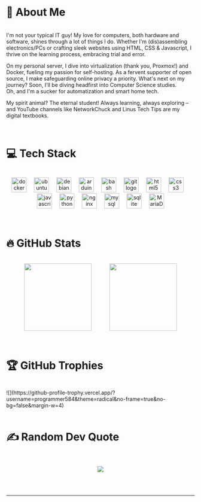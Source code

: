# 💫 About Me
<br>
I'm not your typical IT guy! My love for computers, both hardware and software, shines through a lot of things I do. Whether I'm (dis)assembling electronics/PCs or crafting sleek websites using HTML, CSS & Javascript, I thrive on the learning process, embracing trial and error.  

On my personal server, I dive into virtualization (thank you, Proxmox!) and Docker, fueling my passion for self-hosting. As a fervent supporter of open source, I make safeguarding online privacy a priority.
What's next on my journey? Soon, I'll be diving headfirst into Computer Science studies.  
Oh, and I'm a sucker for automatization and smart home tech.  

My spirit animal? The eternal student! Always learning, always exploring – and YouTube channels like NetworkChuck and Linus Tech Tips are my digital textbooks.  
<br>
<br>

# 💻 Tech Stack
<br>
<!--  ![YAML](https://img.shields.io/badge/yaml-%23ffffff.svg?style=flat&logo=yaml&logoColor=151515) ![Python](https://img.shields.io/badge/python-3670A0?style=flat&logo=python&logoColor=ffdd54) ![Kotlin](https://img.shields.io/badge/kotlin-%237F52FF.svg?style=flat&logo=kotlin&logoColor=white) ![JavaScript](https://img.shields.io/badge/javascript-%23323330.svg?style=flat&logo=javascript&logoColor=%23F7DF1E) ![HTML5](https://img.shields.io/badge/html5-%23E34F26.svg?style=flat&logo=html5&logoColor=white) ![CSS3](https://img.shields.io/badge/css3-%231572B6.svg?style=flat&logo=css3&logoColor=white) ![Nginx](https://img.shields.io/badge/nginx-%23009639.svg?style=flat&logo=nginx&logoColor=white) ![SQLite](https://img.shields.io/badge/sqlite-%2307405e.svg?style=flat&logo=sqlite&logoColor=white) ![MariaDB](https://img.shields.io/badge/MariaDB-003545?style=flat&logo=mariadb&logoColor=white) ![MySQL](https://img.shields.io/badge/mysql-4479A1.svg?style=flat&logo=mysql&logoColor=white) ![Adobe Photoshop](https://img.shields.io/badge/adobe%20photoshop-%2331A8FF.svg?style=flat&logo=adobe%20photoshop&logoColor=white) ![Docker](https://img.shields.io/badge/docker-%230db7ed.svg?style=flat&logo=docker&logoColor=white) ![Home Assistant](https://img.shields.io/badge/home%20assistant-%2341BDF5.svg?style=flat&logo=home-assistant&logoColor=white) ![Arduino](https://img.shields.io/badge/-Arduino-00979D?style=flat&logo=Arduino&logoColor=white)  -->
<div align="center">
  <img src="https://cdn.jsdelivr.net/gh/devicons/devicon/icons/docker/docker-original.svg" height="40" alt="docker logo"  />
  <img width="12" />
  <img src="https://cdn.simpleicons.org/ubuntu/E95420" height="40" alt="ubuntu logo"  />
  <img width="12" />
  <img src="https://cdn.jsdelivr.net/gh/devicons/devicon/icons/debian/debian-original.svg" height="40" alt="debian logo"  />
  <img width="12" />
  <img src="https://cdn.simpleicons.org/arduino/00979D" height="40" alt="arduino logo"  />
  <img width="12" />
  <img src="https://cdn.simpleicons.org/gnubash/4EAA25" height="40" alt="bash logo"  />
  <img width="12" />
  <img src="https://cdn.jsdelivr.net/gh/devicons/devicon/icons/git/git-original.svg" height="40" alt="git logo"  />
  <img width="12" />
  <img src="https://cdn.jsdelivr.net/gh/devicons/devicon/icons/html5/html5-original.svg" height="40" alt="html5 logo"  />
  <img width="12" />
  <img src="https://cdn.jsdelivr.net/gh/devicons/devicon/icons/css3/css3-original.svg" height="40" alt="css3 logo"  />
  <img width="12" />
  <img src="https://skillicons.dev/icons?i=js" height="40" alt="javascript logo"  />
  <img width="12" />
  <img src="https://cdn.jsdelivr.net/gh/devicons/devicon/icons/python/python-original.svg" height="40" alt="python logo"  />
  <img width="12" />
  <img src="https://cdn.simpleicons.org/nginx/009639" height="40" alt="nginx logo"  />
  <img width="12" />
  <img src="https://cdn.jsdelivr.net/gh/devicons/devicon/icons/mysql/mysql-original.svg" height="40" alt="mysql logo"  />
  <img width="12" />
  <img src="https://cdn.simpleicons.org/sqlite/003B57" height="40" alt="sqlite logo"  />
  <img width="12" />
  <img src="https://mariadb.com/wp-content/uploads/2019/11/mariadb-logo-vert_blue-transparent.png" height="40" alt="MariaDB logo"  />
</div>  
<br>
<br>


# 🔥 GitHub Stats
<br>
<div align="center" style="display: flex !important; flex-direction: row !important; flex-wrap: nowrap !important; justify-content: space-evenly !important; align-items: center !important;">
  <img src="https://github-readme-stats.vercel.app/api?username=programmer584&theme=tokyonight&hide_border=true&include_all_commits=false&count_private=true" style="max-width: 100% !important; height: 180px !important;" />
  <img src="https://github-readme-stats.vercel.app/api/top-langs/?username=programmer584&theme=tokyonight&hide_border=true&include_all_commits=true&count_private=true&layout=compact" style="max-width: 100% !important; height: 180px !important;" />
</div>  
<br>
<br>


# 🏆 GitHub Trophies
<br>
![](https://github-profile-trophy.vercel.app/?username=programmer584&theme=radical&no-frame=true&no-bg=false&margin-w=4)  
<br>
<br>

# ✍️ Random Dev Quote
<br>
<p align="center">
  <img src="https://quotes-github-readme.vercel.app/api?type=horizontal&theme=tokyonight" />
</p>  
<br>
<br>



---
<!-- Visitors count deactivated -->

<!-- Proudly created with GPRM ( https://gprm.itsvg.in )
and https://profile-readme-generator.com/ -->
